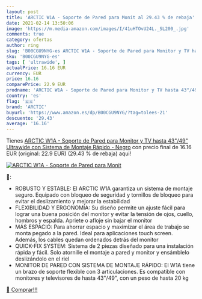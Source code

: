 ```yaml
---
layout: post
title: 'ARCTIC W1A - Soporte de Pared para Monit al 29.43 % de rebaja'
date: 2021-02-14 13:50:06
image: 'https://m.media-amazon.com/images/I/41uHTOvU24L._SL200_.jpg'
comments: true
category: ofertas
author: ring
slug: 'B00CGU9NYG-es ARCTIC W1A - Soporte de Pared para Monitor y TV hasta...'
sku: 'B00CGU9NYG-es'
tags: [ 'ultrawide', ]
actualPrice: 16.16 EUR
currency: EUR
price: 16.16
comparePrice: 22.9 EUR
prodname: 'ARCTIC W1A - Soporte de Pared para Monitor y TV hasta 43"/49" Ultrawide con Sistema de Montaje Rápido - Negro'
country: 'es'
flag: '🇪🇸'
brand: 'ARCTIC'
buyurl: 'https://www.amazon.es/dp/B00CGU9NYG/?tag=tolees-21'
descuento: '29.43'
average: '16.16'
---
```


Tienes [ARCTIC W1A - Soporte de Pared para Monitor y TV hasta 43"/49" Ultrawide con Sistema de Montaje Rápido - Negro](https://www.amazon.es/dp/B00CGU9NYG/?tag=tolees-21) con precio final de  16.16 EUR (original: 22.9 EUR) (29.43 %  de rebaja) aqui!

[![ARCTIC W1A - Soporte de Pared para Monit](https://m.media-amazon.com/images/I/41uHTOvU24L._SL200_.jpg)](https://www.amazon.es/dp/B00CGU9NYG/?tag=tolees-21)

🔎:

- ROBUSTO Y ESTABLE: El ARCTIC W1A garantiza un sistema de montaje seguro. Equipado con bloqueo de seguridad y tornillos de bloqueo para evitar el deslizamiento y mejorar la estabilidad
- FLEXIBILIDAD Y ERGONOMÍA: Su diseño permite un ajuste fácil para lograr una buena posición del monitor y evitar la tensión de ojos, cuello, hombros y espalda. Apriete o afloje sin bajar el monitor
- MÁS ESPACIO: Para ahorrar espacio y maximizar el área de trabajo se monta pegado a la pared. Ideal para aplicaciones touch screen. Además, los cables quedan ordenados detrás del monitor
- QUICK-FIX SYSTEM: Sistema de 2 piezas diseñado para una instalación rápida y fácil. Solo atornille el montaje a pared y monitor y ensámblelo deslizándolo en el riel
- MONITOR DE PARED CON SISTEMA DE MONTAJE RÁPIDO: El W1A tiene un brazo de soporte flexible con 3 articulaciones. Es compatible con monitores y televisores de hasta 43"/49", con un peso de hasta 20 kg

[🛒 Comprar!!!](https://www.amazon.es/dp/B00CGU9NYG/?tag=tolees-21)
